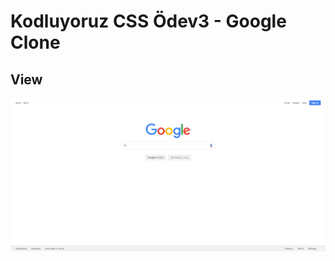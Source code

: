 # Kodluyoruz CSS Ödev3 - Google Clone
## View
![google-clone](img/screenshot/google-clone-screenshot.png)